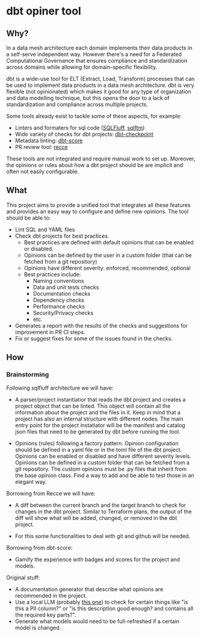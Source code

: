 # dbt opiner tool

## Why?

In a data mesh architecture each domain implements their data products in a self-serve independent way. However there's a need for a Federated Computational Governance that ensures compliance and standardization across domains while allowing for domain-specific flexibility.

dbt is a wide-use tool for ELT (Extract, Load, Transform) processes that can be used to implement data products in a data mesh architecture. dbt is very flexible (not opinionated) which makes it good for any type of organization and data modelling technique, but this opens the door to a lack of standardization and compliance across multiple projects.

Some tools already exist to tackle some of these aspects, for example:
- Linters and formaters for sql code ([SQLFluff](https://github.com/sqlfluff/sqlfluff/), [sqlftm](https://github.com/tconbeer/sqlfmt))
- Wide variety of checks for dbt projects: [dbt-checkpoint](https://github.com/dbt-checkpoint/dbt-checkpoint)
- Metadata linting: [dbt-score](https://dbt-score.picnic.tech/)
- PR review tool: [recce](https://github.com/datarecce/recce)

These tools are not integrated and require manual work to set up. Moreover, the opinions or rules about how a dbt project should be are implicit and often not easily configurable.

## What
This project aims to provide a unified tool that integrates all these features and provides an easy way to configure and define new opinions. The tool should be able to:
- Lint SQL and YAML files
- Check dbt projects for best practices. 
  - Best practices are defined with default opinions that can be enabled or disabled. 
  - Opinions can be defined by the user in a custom folder (that can be fetched from a git repository)
  - Opinions have different severity: enforced, recommended, optional
  - Best practices include:
    - Naming conventions
    - Data and unit tests checks
    - Documentation checks
    - Dependency checks
    - Performance checks
    - Security/Privacy checks
    - etc.
- Generates a report with the results of the checks and suggestions for improvement in PR CI steps.
- Fix or suggest fixes for some of the issues found in the checks.

## How

### Brainstorming

Following sqlfluff architecture we will have: 
- A parser/project instantiatior that reads the dbt project and creates a project object that can be linted. This object will contain all the information about the project and the files in it. Keep in mind that a project has also an internal structure with different nodes. The main entry point for the project instatiator will be the manifest and catalog json files that need to be generated by dbt before running the tool.

- Opinions (rules) following a factory pattern. Opinion configuration should be defined in a yaml file or in the toml file of the dbt project. Opinions can be enabled or disabled and have different severity levels. Opinions can be defined in a custom folder that can be fetched from a git repository. The custom opinions must be .py files that inherit from the base opinion class. Find a way to add and be able to test those in an elegant way.

Borrowing from Recce we will have:
- A diff between the current branch and the target branch to check for changes in the dbt project. Similar to Terraform plans, the output of the diff will show what will be added, changed, or removed in the dbt project.

- For this some functionalities to deal with git and github will be needed.

Borrowing from dbt-score:
- Gamify the experience with badges and scores for the project and models.

Original stuff:

- A documentation generator that describe what opinions are recommended in the project.
- Use a local LLM (probably [this one](https://huggingface.co/meta-llama/Meta-Llama-3-8B-Instruct)) to check for certain things like "is this a PII column?" or "is this description good enough? and contains all the required key parts?".
- Generate what models would need to be full-refreshed if a certain model is changed.